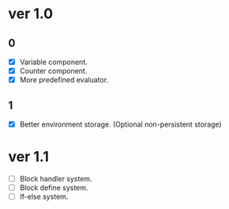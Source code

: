 # ver 1.0

## 0
- [x] Variable component.
- [x] Counter component.
- [x] More predefined evaluator.

## 1
- [x] Better environment storage. (Optional non-persistent storage)

# ver 1.1

- [ ] Block handler system.
- [ ] Block define system.
- [ ] If-else system.
